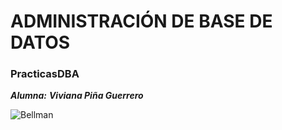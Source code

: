 # ADMINISTRACIÓN DE BASE DE DATOS

### PracticasDBA

***Alumna:*** ___Viviana Piña Guerrero___

![Bellman](img)


[img]: https://github.com/VivianaPina/PracticasDBA/blob/develop/PracticasDBA/bellman.jpg?raw=true
